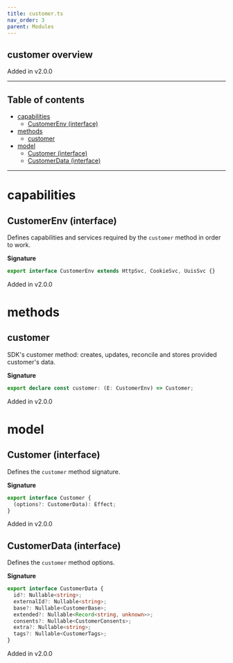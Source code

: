 ```yaml
---
title: customer.ts
nav_order: 3
parent: Modules
---
```


## customer overview

Added in v2.0.0

---

<h2 class="text-delta">Table of contents</h2>

- [capabilities](#capabilities)
  - [CustomerEnv (interface)](#customerenv-interface)
- [methods](#methods)
  - [customer](#customer)
- [model](#model)
  - [Customer (interface)](#customer-interface)
  - [CustomerData (interface)](#customerdata-interface)

---

# capabilities

## CustomerEnv (interface)

Defines capabilities and services required by the `customer` method in order to work.

**Signature**

```ts
export interface CustomerEnv extends HttpSvc, CookieSvc, UuisSvc {}
```

Added in v2.0.0

# methods

## customer

SDK's customer method: creates, updates, reconcile and stores provided customer's data.

**Signature**

```ts
export declare const customer: (E: CustomerEnv) => Customer;
```

Added in v2.0.0

# model

## Customer (interface)

Defines the `customer` method signature.

**Signature**

```ts
export interface Customer {
  (options?: CustomerData): Effect;
}
```

Added in v2.0.0

## CustomerData (interface)

Defines the `customer` method options.

**Signature**

```ts
export interface CustomerData {
  id?: Nullable<string>;
  externalId?: Nullable<string>;
  base?: Nullable<CustomerBase>;
  extended?: Nullable<Record<string, unknown>>;
  consents?: Nullable<CustomerConsents>;
  extra?: Nullable<string>;
  tags?: Nullable<CustomerTags>;
}
```

Added in v2.0.0
